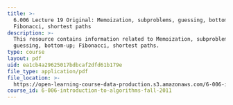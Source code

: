 ```yaml
---
title: >-
  6.006 Lecture 19 Original: Memoization, subproblems, guessing, bottom-up;
  Fibonacci, shortest paths
description: >-
  This resource contains information related to Memoization, subproblems,
  guessing, bottom-up; Fibonacci, shortest paths.
type: course
layout: pdf
uid: ea1cb4a29625017bdbcaf2dfd61b179e
file_type: application/pdf
file_location: >-
  https://open-learning-course-data-production.s3.amazonaws.com/6-006-introduction-to-algorithms-fall-2011/ea1cb4a29625017bdbcaf2dfd61b179e_MIT6_006F11_lec19_orig.pdf
course_id: 6-006-introduction-to-algorithms-fall-2011
---
```

